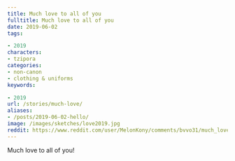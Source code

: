 ```yaml
---
title: Much love to all of you
fulltitle: Much love to all of you
date: 2019-06-02
tags:

- 2019
characters:
- tzipora
categories:
- non-canon
- clothing & uniforms
keywords:

- 2019
url: /stories/much-love/
aliases:
- /posts/2019-06-02-hello/
image: /images/sketches/love2019.jpg
reddit: https://www.reddit.com/user/MelonKony/comments/bvvo31/much_love_to_all_of_you/
---
```

Much love to all of you!
